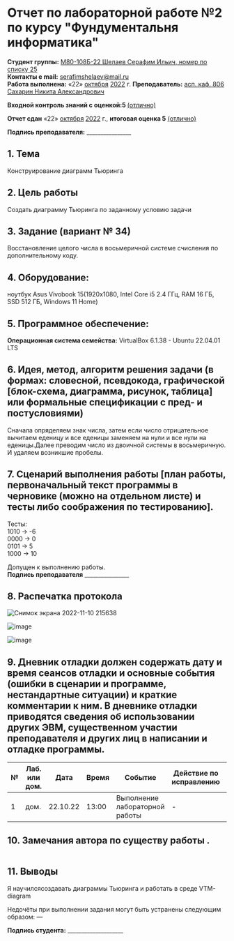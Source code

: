 # Отчет по лабораторной работе №2 по курсу "Фундументальня информатика" 
<b>Студент группы:</b> <ins>М80-108Б-22 Шелаев Серафим Ильич, номер по списку 25</ins>  
<b>Контакты e mail:</b> <ins>serafimshelaev@mail.ru</ins>  
<b>Работа выполнена:</b> «22» <ins>октября</ins> <ins>2022</ins> г.
<b>Преподаватель:</b> <ins>асп. каф. 806 Сахарин Никита Александрович</ins>

<b>Входной контроль знаний с оценкой:5 </b> <ins> (отлично)</ins>

<b>Отчет сдан</b> «22» <ins>октября</ins> <ins>2022</ins> г., <b>итоговая оценка 5</b> <ins> (отлично)</ins>                                                          

<b>Подпись преподавателя:</b> ________________
## 1. Тема
Конструирование диаграмм Тьюринга  

## 2. Цель работы
Создать диаграмму Тьюринга по заданному условию задачи  

## 3. Задание (вариант № 34)
Восстановление целого числа в восьмеричной системе счисления по дополнительному коду.

## 4. Оборудование:
ноутбук  Asus Vivobook 15(1920x1080, Intel Core i5 2.4 ГГц, RAM 16 ГБ, SSD 512 ГБ, Windows 11 Home)
## 5. Программное обеспечение:
<b>Операционная система семейства:</b> VirtualBox 6.1.38 - Ubuntu 22.04.01 LTS<br/>



## 6. Идея, метод, алгоритм решения задачи (в формах: словесной, псевдокода, графической [блок-схема, диаграмма, рисунок, таблица] или формальные спецификации с пред- и постусловиями)
Сначала опряделяем знак числа, затем если число отрицательное вычитаем еденицу и все еденицы заменяем на нули и все нули на еденицы.Далее преводим число из двоичной системы в восьмеричную. И удаляем возникшие пробелы.
 
 
## 7. Сценарий выполнения работы [план работы, первоначальный текст программы в черновике (можно на отдельном листе) и тесты либо соображения по тестированию]. 
Тесты:  
1010 -> -6   
0000 -> 0  
0101 -> 5  
1000 -> 10  



Допущен к выполнению работы.  
<b>Подпись преподавателя</b> ________________
## 8. Распечатка протокола 

![Снимок экрана 2022-11-10 215638](https://user-images.githubusercontent.com/113765497/201182487-56b5b511-824d-440c-bff0-cf4e522a348c.png)  


![image](https://user-images.githubusercontent.com/113765497/201182812-bd966115-d464-467f-933d-8571d477122b.png)  

![image](https://user-images.githubusercontent.com/113765497/201183011-06800f5c-60d9-4b14-b9bc-8104a9f1d55d.png)






## 9. Дневник отладки должен содержать дату и время сеансов отладки и основные события (ошибки в сценарии и программе, нестандартные ситуации) и краткие комментарии к ним. В дневнике отладки приводятся сведения об использовании других ЭВМ, существенном участии преподавателя и других лиц в написании и отладке программы.

| № |  Лаб. или дом. | Дата | Время | Событие | Действие по исправлению | Примечание |
| ------ | ------ | ------ | ------ | ------ | ------ | ------ |
| 1 | дом. | 22.10.22 | 13:00 | Выполнение лабораторной работы | - | - |
## 10. Замечания автора по существу работы .
```
```
## 11. Выводы  
Я научилсясоздавать диаграммы Тьюринга и работать в среде VTM-diagram  


Недочёты при выполнении задания могут быть устранены следующим образом: —

<b>Подпись студента:</b> ____________________




